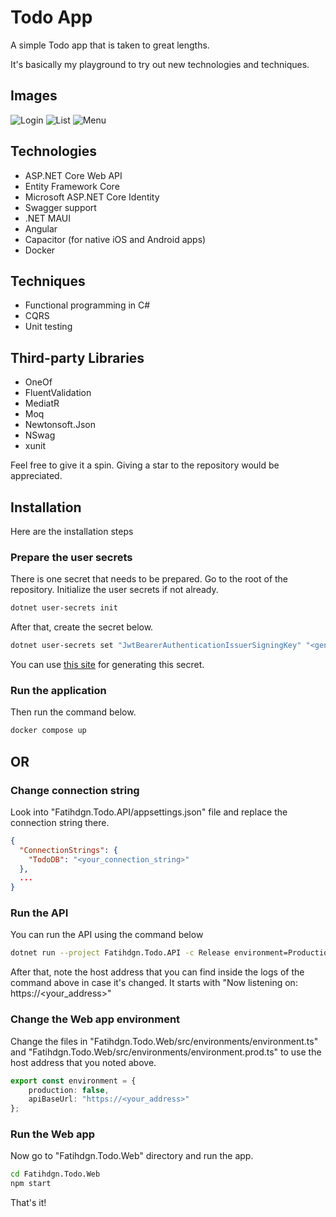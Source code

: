# Todo App

A simple Todo app that is taken to great lengths.

It's basically my playground to try out new technologies and techniques.

## Images

![Login](images/login.png)
![List](images/list.png)
![Menu](images/menu.png)

## Technologies

- ASP.NET Core Web API
- Entity Framework Core
- Microsoft ASP.NET Core Identity
- Swagger support
- .NET MAUI
- Angular
- Capacitor (for native iOS and Android apps)
- Docker

## Techniques

- Functional programming in C#
- CQRS
- Unit testing

## Third-party Libraries

- OneOf
- FluentValidation
- MediatR
- Moq
- Newtonsoft.Json
- NSwag
- xunit

Feel free to give it a spin. Giving a star to the repository would be appreciated.

## Installation

Here are the installation steps

### Prepare the user secrets

There is one secret that needs to be prepared. Go to the root of the repository. Initialize the user secrets if not already.

```sh
dotnet user-secrets init
```

After that, create the secret below.

```sh
dotnet user-secrets set "JwtBearerAuthenticationIssuerSigningKey" "<generate_a_long_string_here>" --project "Fatihdgn.Todo.API"
```

You can use [this site](https://generate-random.org/string-generator?count=1&length=256&has_lowercase=0&has_lowercase=1&has_uppercase=0&has_symbols=0&has_numbers=0&has_numbers=1&is_pronounceable=0) for generating this secret.


### Run the application

Then run the command below.
```sh
docker compose up
```

## OR

### Change connection string

Look into "Fatihdgn.Todo.API/appsettings.json" file and replace the connection string there.


```json
{
  "ConnectionStrings": {
    "TodoDB": "<your_connection_string>"
  },
  ...
}
```

### Run the API

You can run the API using the command below

```sh
dotnet run --project Fatihdgn.Todo.API -c Release environment=Production
```

After that, note the host address that you can find inside the logs of the command above in case it's changed. It starts with "Now listening on: https://<your_address>"

### Change the Web app environment

Change the files in "Fatihdgn.Todo.Web/src/environments/environment.ts" and "Fatihdgn.Todo.Web/src/environments/environment.prod.ts" to use the host address that you noted above.

```ts
export const environment = {
    production: false,
    apiBaseUrl: "https://<your_address>"
};
```

### Run the Web app

Now go to "Fatihdgn.Todo.Web" directory and run the app.

```sh
cd Fatihdgn.Todo.Web
npm start
```

That's it!